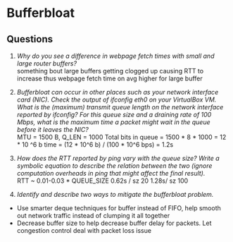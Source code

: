 # Bufferbloat


## Questions 

1. *Why do you see a difference in webpage fetch times with small and large router buffers?* <br/> 
something bout large buffers getting clogged up causing RTT to increase thus webpage fetch time on avg higher for large buffer

2. *Bufferbloat can occur in other places such as your network interface card (NIC). Check the output of ifconfig eth0 on your VirtualBox VM. What is the (maximum) transmit queue length on the network interface reported by ifconfig? For this queue size and a draining rate of 100 Mbps, what is the maximum time a packet might wait in the queue before it leaves the NIC?* <br/>
MTU = 1500 B, Q_LEN = 1000
Total bits in queue = 1500 * 8 * 1000 = 12 * 10 ^6 b
time = (12 * 10^6 b) / (100 * 10^6 bps) = 1.2s

3. *How does the RTT reported by ping vary with the queue size? Write a symbolic equation to describe the relation between the two (ignore computation overheads in ping that might affect the final result).* <br/>
RTT ~ 0.01-0.03 * QUEUE_SIZE
0.62s / sz 20
1.28s/ sz 100

4. *Identify and describe two ways to mitigate the bufferbloat problem.* <br/>
- Use smarter deque techniques for buffer instead of FIFO, help smooth out network traffic instead of clumping it all together
- Decrease buffer size to help decrease buffer delay for packets. Let congestion control deal with packet loss issue